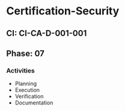 # Certification-Security

## CI: CI-CA-D-001-001
## Phase: 07

### Activities
- Planning
- Execution
- Verification
- Documentation
